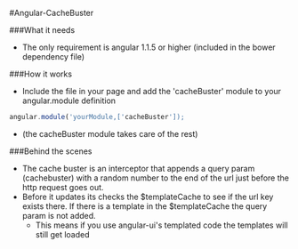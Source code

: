 #Angular-CacheBuster

###What it needs
* The only requirement is angular 1.1.5 or higher (included in the bower dependency file)

###How it works
* Include the file in your page and add the 'cacheBuster' module to your angular.module definition

```javascript
angular.module('yourModule,['cacheBuster']);
```

* (the cacheBuster module takes care of the rest)

###Behind the scenes
* The cache buster is an interceptor that appends a query param (cachebuster) with a random number to the end of the url just before the http request goes out.
* Before it updates its checks the $templateCache to see if the url key exists there. If there is a template in the $templateCache the query param is not added.
  * This means if you use angular-ui's templated code the templates will still get loaded
